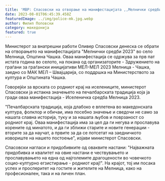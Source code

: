 ```yaml
---
title: 'МВР: Спасовски на отворање на манифестацијата ,,Мелнички средби 2023“ во село Мелница: Да ги чуваме и негуваме корените од минатото, тие се извор на нашето постоење - 31 ЈУЛИ 2023'
date: 2023-08-01T06:45:39.458Z
featuredImage: ../img/police-mk.jpg.webp
author: Филип Поповски
category: македонија
featured: true
---
```

Министерот за внатрешни работи Оливер Спасовски денеска се обрати на отворањето на манифестацијата "Мелнички средби 2023" во село Мелница, Општина Чашка. Оваа манифестација се одржува за прв пат истата година во селото, на покана од организаторите - Здружението на граѓани за граѓански иницијативи МЕЛ-МЕЛ 2023 Мелница - Чашка, заедно со МАК МЕЛ – Швајцарија, со поддршка на Министерството за култура и Општината Чашка. 

Говорејќи за врската со родниот крај на иселениците, министерот Спасовски ја истакна значењето на печалбарската традиција која ја гради оваа манифестација - Иселеничка средба Мелница 2023.

"Печалбарската традиција, која длабоко е вплетена во македонската култура, фолклор и обичаи, има посебно значење и сведочи не само за нашата славна историја, туку и за нашата љубов и поврзаност со родниот крај. Оваа манифестација има за цел да ги негува и прославува корените од минатото, и да ги зближи старите и новите генерации - вторите за да научат, а првите за да се потсетат на заедничкото извориште на нашето постоење", изјави министерот Спасовски.

Спасовски нагласи и придобивките од оваквите настани: "Најважната придобивка и квалитет на овие настани е чествувањето и прославувањето на една од најголемите драгоцености во човечкото социо-културно егзистирање - родниот крај!". На крајот, тој им посака успех и просперитет на гостите и жителите на Мелница, како на професионален, така и на личен план.
